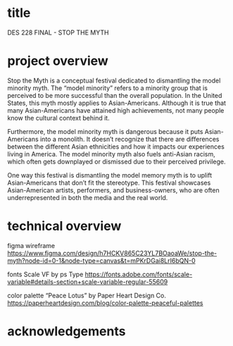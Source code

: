 # title
DES 228 FINAL - STOP THE MYTH

# project overview
Stop the Myth is a conceptual festival dedicated to dismantling the model minority myth. The “model minority” refers to a minority group that is perceived to be more successful than the overall population. In the United States, this myth mostly applies to Asian-Americans. Although it is true that many Asian-Americans have attained high achievements, not many people know the cultural context behind it. 

Furthermore, the model minority myth is dangerous because it puts Asian-Americans into a monolith. It doesn’t recognize that there are differences between the different Asian ethnicities and how it impacts our experiences living in America. The model minority myth also fuels anti-Asian racism, which often gets downplayed or dismissed due to their perceived privilege.

One way this festival is dismantling the model memory myth is to uplift Asian-Americans that don’t fit the stereotype. This festival showcases Asian-American artists, performers, and business-owners, who are often underrepresented in both the media and the real world.


# technical overview
figma wireframe
https://www.figma.com/design/h7HCKV865C23YL7BOaoaWe/stop-the-myth?node-id=0-1&node-type=canvas&t=mPKrDGai8LrI6bQN-0

fonts
Scale VF by ps Type
https://fonts.adobe.com/fonts/scale-variable#details-section+scale-variable-regular-55609

color palette
“Peace Lotus” by Paper Heart Design Co.
https://paperheartdesign.com/blog/color-palette-peaceful-palettes


# acknowledgements
